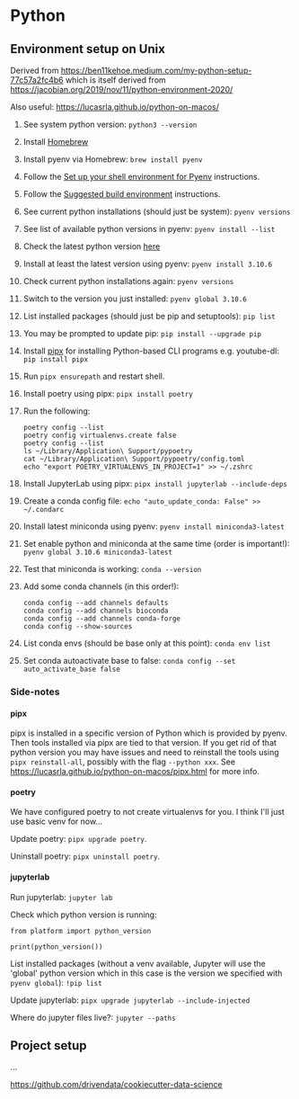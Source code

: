 


# Python

## Environment setup on Unix

Derived from https://ben11kehoe.medium.com/my-python-setup-77c57a2fc4b6 which
is itself derived from https://jacobian.org/2019/nov/11/python-environment-2020/

Also useful: https://lucasrla.github.io/python-on-macos/

1. See system python version: `python3 --version`
1. Install [Homebrew](https://brew.sh)
1. Install pyenv via Homebrew: `brew install pyenv`
1. Follow the [Set up your shell environment for Pyenv](https://github.com/pyenv/pyenv#set-up-your-shell-environment-for-pyenv) instructions.
1. Follow the [Suggested build environment](https://github.com/pyenv/pyenv/wiki#suggested-build-environment) instructions.
1. See current python installations (should just be system): `pyenv versions`
1. See list of available python versions in pyenv: `pyenv install --list`
1. Check the latest python version [here](https://www.python.org/downloads/)
1. Install at least the latest version using pyenv: `pyenv install 3.10.6`
1. Check current python installations again: `pyenv versions`
1. Switch to the version you just installed: `pyenv global 3.10.6`
1. List installed packages (should just be pip and setuptools): `pip list`
1. You may be prompted to update pip: `pip install --upgrade pip`
1. Install [pipx](https://github.com/pypa/pipx) for installing Python-based CLI programs 
    e.g. youtube-dl: `pip install pipx`
1. Run `pipx ensurepath` and restart shell.
1. Install poetry using pipx: `pipx install poetry`
1. Run the following:

    ```
    poetry config --list
    poetry config virtualenvs.create false
    poetry config --list
    ls ~/Library/Application\ Support/pypoetry
    cat ~/Library/Application\ Support/pypoetry/config.toml
    echo "export POETRY_VIRTUALENVS_IN_PROJECT=1" >> ~/.zshrc
    ```
1. Install JupyterLab using pipx: `pipx install jupyterlab --include-deps`
1. Create a conda config file: `echo "auto_update_conda: False" >> ~/.condarc` 
1. Install latest miniconda using pyenv: `pyenv install miniconda3-latest`
1. Set enable python and miniconda at the same time (order is important!): `pyenv global 3.10.6 miniconda3-latest`
1. Test that miniconda is working: `conda --version`
1. Add some conda channels (in this order!):

    ```
    conda config --add channels defaults
    conda config --add channels bioconda
    conda config --add channels conda-forge
    conda config --show-sources
    ```
1. List conda envs (should be base only at this point): `conda env list`
1. Set conda autoactivate base to false: `conda config --set auto_activate_base false`


### Side-notes

#### pipx

pipx is installed in a specific version of Python which is provided by pyenv. 
Then tools installed via pipx are tied to that version. If you get rid of that
python version you may have issues and need to reinstall the tools using 
`pipx reinstall-all`, possibly with the flag `--python xxx`. See
https://lucasrla.github.io/python-on-macos/pipx.html for more info.

#### poetry

We have configured poetry to not create virtualenvs for you. I think I'll just
use basic venv for now...

Update poetry: `pipx upgrade poetry`.

Uninstall poetry: `pipx uninstall poetry`.

#### jupyterlab

Run jupyterlab: `jupyter lab`

Check which python version is running:

```
from platform import python_version

print(python_version())
```

List installed packages (without a venv available, Jupyter will use the 
'global' python version which in this case is the version we specified with `pyenv global`):
`!pip list`

Update jupyterlab: `pipx upgrade jupyterlab --include-injected`

Where do jupyter files live?: `jupyter --paths`

## Project setup

...

https://github.com/drivendata/cookiecutter-data-science
